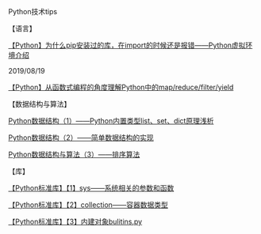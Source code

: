 Python技术tips

【语言】

[【Python】为什么pip安装过的库，在import的时候还是报错——Python虚拟环境介绍](https://github.com/Vancheung/TestEngineering/blob/master/_3_Learning/_04_Tech%20Tips/20190812_Python_Interpreter_and_Vritual_Environment.md)

2019/08/19

[【Python】从函数式编程的角度理解Python中的map/reduce/filter/yield](https://github.com/Vancheung/TestEngineering/blob/master/_3_Learning/_04_Tech%20Tips/20190819_Function_Programming_and_Python_Map&Reduce&Filter.md)

【数据结构与算法】

[Python数据结构（1）——Python内置类型list、set、dict原理浅析](https://github.com/Vancheung/TestEngineering/blob/master/_3_Learning/_04_Tech%20Tips/20190916_Python_Data_Structure.md)

[Python数据结构（2）——简单数据结构的实现](https://github.com/Vancheung/TestEngineering/blob/master/_3_Learning/_04_Tech%20Tips/20191214_Python_Data_Structure_2.md)

[Python数据结构与算法（3）——排序算法](https://github.com/Vancheung/TestEngineering/blob/master/_3_Learning/_04_Tech%20Tips/20200629_Python_Data_Structure_3.md)


【库】

[【Python标准库】【1】sys——系统相关的参数和函数](https://github.com/Vancheung/TestEngineering/blob/master/_3_Learning/_04_Tech%20Tips/20191010_Python_sys_module.md)

[【Python标准库】【2】collection——容器数据类型](https://github.com/Vancheung/TestEngineering/blob/master/_3_Learning/_04_Tech%20Tips/20191030_Python_collections_module.md)

[【Python标准库】【3】内建对象bulitins.py](https://github.com/Vancheung/TestEngineering/blob/master/_3_Learning/_04_Tech%20Tips/20200628_Python_builtin_module.md)




